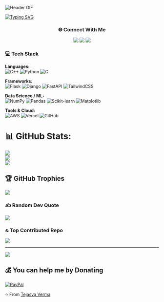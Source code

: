 <p align="center"><p align="center">
  
![Header GIF](https://64.media.tumblr.com/cad6d25d7e859f91d586bc08b93d0680/6138c75039bd424c-a7/s500x750/2596a82fa0e62ef42a8ab29668be6da4d9d3fb28.gif)

</p>

</p>

[![Typing SVG](https://readme-typing-svg.demolab.com?font=Fira+Code&pause=400&color=E42FA1&width=435&lines=Hey+!+%2C+I'm+Tejasva+Verma+;Python+Dev;exploring+backend+)](https://git.io/typing-svg)


<h3 align="center">🌐 Connect With Me</h3>
<p align="center">
  <a href="https://instagram.com/__tejasverma"><img src="https://skillicons.dev/icons?i=instagram" /></a>
  <a href="https://linkedin.com/in/tejasva-verma-42193428b"><img src="https://skillicons.dev/icons?i=linkedin" /></a>
  <a href="mailto:artisttejasvaverma@gmail.com"><img src="https://skillicons.dev/icons?i=gmail" /></a>
</p>


### 💻 Tech Stack

**Languages:**  
![C++](https://img.shields.io/badge/C++-00599C?style=for-the-badge&logo=cplusplus&logoColor=white)
![Python](https://img.shields.io/badge/Python-3670A0?style=for-the-badge&logo=python&logoColor=ffdd54)
![C](https://img.shields.io/badge/C-00599C?style=for-the-badge&logo=c&logoColor=white)

**Frameworks:**  
![Flask](https://img.shields.io/badge/Flask-000?style=for-the-badge&logo=flask&logoColor=white)
![Django](https://img.shields.io/badge/Django-092E20?style=for-the-badge&logo=django&logoColor=white)
![FastAPI](https://img.shields.io/badge/FastAPI-005571?style=for-the-badge&logo=fastapi)
![TailwindCSS](https://img.shields.io/badge/TailwindCSS-38B2AC?style=for-the-badge&logo=tailwind-css&logoColor=white)

**Data Science / ML:**  
![NumPy](https://img.shields.io/badge/Numpy-013243?style=for-the-badge&logo=numpy&logoColor=white)
![Pandas](https://img.shields.io/badge/Pandas-150458?style=for-the-badge&logo=pandas&logoColor=white)
![Scikit-learn](https://img.shields.io/badge/Scikit--learn-F7931E?style=for-the-badge&logo=scikit-learn&logoColor=white)
![Matplotlib](https://img.shields.io/badge/Matplotlib-ffffff?style=for-the-badge&logo=Matplotlib&logoColor=black)

**Tools & Cloud:**  
![AWS](https://img.shields.io/badge/AWS-FF9900?style=for-the-badge&logo=amazon-aws&logoColor=white)
![Vercel](https://img.shields.io/badge/Vercel-000?style=for-the-badge&logo=vercel&logoColor=white)
![GitHub](https://img.shields.io/badge/GitHub-181717?style=for-the-badge&logo=github&logoColor=white)

# 📊 GitHub Stats:
![](https://github-readme-stats.vercel.app/api?username=expeditive&theme=neon&hide_border=false&include_all_commits=true&count_private=true)<br/>
![](https://nirzak-streak-stats.vercel.app/?user=expeditive&theme=neon&hide_border=false)<br/>
![](https://github-readme-stats.vercel.app/api/top-langs/?username=expeditive&theme=neon&hide_border=false&include_all_commits=true&count_private=true&layout=compact)

## 🏆 GitHub Trophies
![](https://github-profile-trophy.vercel.app/?username=expeditive&theme=neon&no-frame=false&no-bg=true&margin-w=4)

### ✍️ Random Dev Quote
![](https://quotes-github-readme.vercel.app/api?type=vetical&theme=radical)

### 🔝 Top Contributed Repo
![](https://github-contributor-stats.vercel.app/api?username=expeditive&limit=5&theme=dark&combine_all_yearly_contributions=true)

---
[![](https://visitcount.itsvg.in/api?id=expeditive&icon=2&color=10)](https://visitcount.itsvg.in)

  ## 💰 You can help me by Donating
  [![PayPal](https://img.shields.io/badge/PayPal-00457C?style=for-the-badge&logo=paypal&logoColor=white)](https://paypal.me/@dopaxy) 

  ⭐️ From [Tejasva Verma](https://github.com/expeditive)


